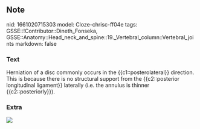 ## Note
nid: 1661020715303
model: Cloze-chrisc-ff04e
tags: GSSE::!Contributor::Dineth_Fonseka, GSSE::Anatomy::Head_neck_and_spine::19._Vertebral_column::Vertebral_joints
markdown: false

### Text
<div>
  Herniation of a disc commonly occurs in the
  {{c1::posterolateral}} direction. This is because there is no
  structural support from the {{c2::posterior longitudinal
  ligament}} laterally (i.e. the annulus is thinner
  {{c2::posteriorly}}).
</div>

### Extra
<img src="Disc+herniation-640w.jpg">
